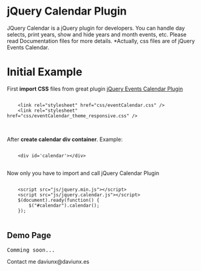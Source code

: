 jQuery Calendar Plugin
==============

JQuery Calendar is a jQuery plugin for developers. You can handle day selects, print years, show and hide years and month events, etc. Please read Documentation files for more details. *Actually, css files are of jQuery Events Calendar.

Initial Example
==============

First <strong>import CSS</strong> files from great plugin <a href='http://www.vissit.com/jquery-event-calendar-plugin-english-version'>jQuery Events Calendar Plugin</a>   
<pre>
<code>
    &lt;link rel="stylesheet" href="css/eventCalendar.css" /&gt;
    &lt;link rel="stylesheet" href="css/eventCalendar_theme_responsive.css" /&gt;
</code>
 </pre>
        
After <strong>create calendar div container</strong>. Example:
<pre>
<code>
    &lt;div id='calendar'&gt;&lt;/div&gt;
</code>
</pre>
Now only you have to import and call jQuery Calendar Plugin
<pre>
<code>
    &lt;script src="js/jquery.min.js"&gt;&lt;/script&gt;
    &lt;script src="js/jquery.calendar.js"&gt;&lt;/script&gt;
    $(document).ready(function() {
        $("#calendar").calendar();
    });
</code>
</pre>

<h2>Demo Page</h2>
<pre>
Comming soon...
</pre>
<footer>
Contact me daviunx@daviunx.es
</footer>
